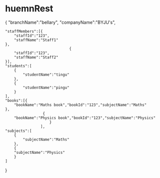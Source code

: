# huemnRest
{
"branchName":"bellary",
	"companyName":"BYJU's",
	
	"staffMembers":[{
		"staffId":"123",
		"staffName":"Staff1"
	},
								 {
		"staffId":"123",
		"staffName":"Staff2"
	}],
	"students":[
		{
			"studentName":"tingu"
		},
		{
			"studentName":"pingu"
		}
	],
	"books":[{
		"bookName":"Maths book","bookId":"123","subjectName":"Maths"
	},
					 {
		"bookName":"Physics book","bookId":"123","subjectName":"Physics"
					 	}
					],
	"subjects":[
		{
			"subjectName":"Maths"
		},
		{
		"subjectName":"Physics"
		}
	]
	
}
